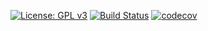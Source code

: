 [![License: GPL v3](https://img.shields.io/badge/License-GPL%20v3-blue.svg)](http://www.gnu.org/licenses/gpl-3.0)
[![Build Status](https://travis-ci.org/nt-ca-aqe/marketing-metrics-collector.svg?branch=master)](https://travis-ci.org/nt-ca-aqe/marketing-metrics-collector)
[![codecov](https://codecov.io/gh/nt-ca-aqe/marketing-metrics-collector/branch/master/graph/badge.svg)](https://codecov.io/gh/nt-ca-aqe/marketing-metrics-collector)